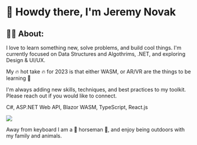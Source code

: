 # 👋 Howdy there, I'm Jeremy Novak


## 👨‍🚀 About:

I love to learn something new, solve problems, and build cool things. I'm currently focused on Data Structures and Algothrims, .NET, and exploring Design & UI/UX.  

My 🔥 hot take 🔥 for 2023 is that either WASM, or AR/VR are the things to be learning 🚀

I'm always adding new skills, techniques, and best practices to my toolkit. Please reach out if you would like to connect.

C#, ASP.NET Web API, Blazor WASM, TypeScript, React.js

<a href="https://linkedin.com/in/jgnovak" target="_blank" title="Linkedin"><img src="https://img.shields.io/badge/LinkedIn-0077B5?style=for-the-badge&logo=linkedin&logoColor=white" /></a>

Away from keyboard I am a 🐴 horseman 🏇, and enjoy being outdoors with my family and animals. 



